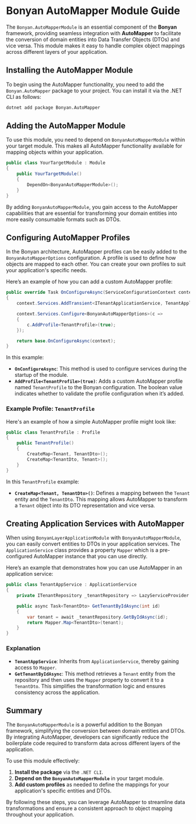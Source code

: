 ﻿# Bonyan AutoMapper Module Guide

The `Bonyan.AutoMapperModule` is an essential component of the **Bonyan** framework, providing seamless integration with **AutoMapper** to facilitate the conversion of domain entities into Data Transfer Objects (DTOs) and vice versa. This module makes it easy to handle complex object mappings across different layers of your application.

## Installing the AutoMapper Module

To begin using the AutoMapper functionality, you need to add the `Bonyan.AutoMapper` package to your project. You can install it via the .NET CLI as follows:

```bash
dotnet add package Bonyan.AutoMapper
```

## Adding the AutoMapper Module

To use this module, you need to depend on `BonyanAutoMapperModule` within your target module. This makes all AutoMapper functionality available for mapping objects within your application.

```csharp
public class YourTargetModule : Module
{
    public YourTargetModule()
    {
        DependOn<BonyanAutoMapperModule>();
    }
}
```

By adding `BonyanAutoMapperModule`, you gain access to the AutoMapper capabilities that are essential for transforming your domain entities into more easily consumable formats such as DTOs.

## Configuring AutoMapper Profiles

In the Bonyan architecture, AutoMapper profiles can be easily added to the `BonyanAutoMapperOptions` configuration. A profile is used to define how objects are mapped to each other. You can create your own profiles to suit your application's specific needs.

Here’s an example of how you can add a custom AutoMapper profile:

```csharp
public override Task OnConfigureAsync(ServiceConfigurationContext context)
{
    context.Services.AddTransient<ITenantApplicationService, TenantApplicationService>();

    context.Services.Configure<BonyanAutoMapperOptions>(c =>
    {
        c.AddProfile<TenantProfile>(true);
    });

    return base.OnConfigureAsync(context);
}
```

In this example:
- **`OnConfigureAsync`**: This method is used to configure services during the startup of the module.
- **`AddProfile<TenantProfile>(true)`**: Adds a custom AutoMapper profile named `TenantProfile` to the Bonyan configuration. The boolean value indicates whether to validate the profile configuration when it’s added.

### Example Profile: `TenantProfile`

Here's an example of how a simple AutoMapper profile might look like:

```csharp
public class TenantProfile : Profile
{
    public TenantProfile()
    {
        CreateMap<Tenant, TenantDto>();
        CreateMap<TenantDto, Tenant>();
    }
}
```
In this `TenantProfile` example:
- **`CreateMap<Tenant, TenantDto>()`**: Defines a mapping between the `Tenant` entity and the `TenantDto`. This mapping allows AutoMapper to transform a `Tenant` object into its DTO representation and vice versa.

## Creating Application Services with AutoMapper

When using `BonyanLayerApplicationModule` with `BonyanAutoMapperModule`, you can easily convert entities to DTOs in your application services. The `ApplicationService` class provides a property `Mapper` which is a pre-configured AutoMapper instance that you can use directly.

Here’s an example that demonstrates how you can use AutoMapper in an application service:

```csharp
public class TenantAppService : ApplicationService
{
    private ITenantRepository _tenantRepository => LazyServiceProvider.LazyGetRequiredService<ITenantRepository>();

    public async Task<TenantDto> GetTenantByIdAsync(int id)
    {
        var tenant = await _tenantRepository.GetByIdAsync(id);
        return Mapper.Map<TenantDto>(tenant);
    }
}
```

### Explanation

- **`TenantAppService`**: Inherits from `ApplicationService`, thereby gaining access to `Mapper`.
- **`GetTenantByIdAsync`**: This method retrieves a `Tenant` entity from the repository and then uses the `Mapper` property to convert it to a `TenantDto`. This simplifies the transformation logic and ensures consistency across the application.

## Summary

The `BonyanAutoMapperModule` is a powerful addition to the Bonyan framework, simplifying the conversion between domain entities and DTOs. By integrating AutoMapper, developers can significantly reduce the boilerplate code required to transform data across different layers of the application.

To use this module effectively:
1. **Install the package** via the `.NET CLI`.
2. **Depend on the `BonyanAutoMapperModule`** in your target module.
3. **Add custom profiles** as needed to define the mappings for your application's specific entities and DTOs.

By following these steps, you can leverage AutoMapper to streamline data transformations and ensure a consistent approach to object mapping throughout your application.

